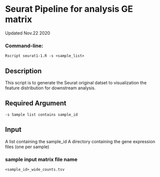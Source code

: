 # Seurat Pipeline for analysis GE matrix
Updated Nov.22 2020


### Command-line:
	Rscript seurat1-1.R -s <sample_list>

## Description

This script is to generate the Seurat original datset to visualization the feature distribution for downstream analysis. 

## Required Argument
	-s Sample list contains sample_id

## Input 
A list containing the sample_id 
A directory containing the gene expression files (one per sample) 

### sample input matrix file name
	<sample_id>_wide_counts.tsv 

	

